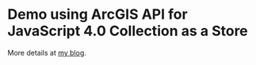 # Demo using ArcGIS API for JavaScript 4.0 Collection as a Store

More details at [my blog](http://odoe.net/blog/using-esrijs-collection-as-a-store/).